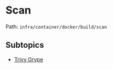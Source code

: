 # Scan

Path: `infra/container/docker/build/scan`

## Subtopics
- [Trivy Grype](./trivy_grype/README.md)
